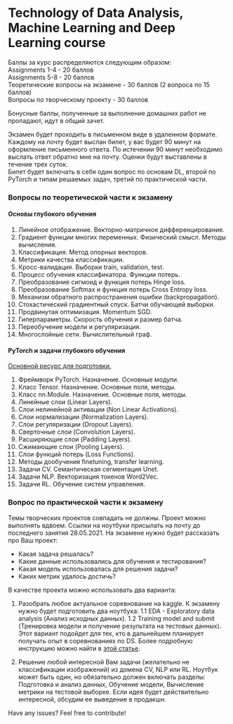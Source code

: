 # Technology of Data Analysis, Machine Learning and Deep Learning course   

Баллы за курс распределяются следующим образом:  
Assignments 1-4 - 20 баллов  
Assignments 5-8 - 20 баллов  
Теоретические вопросы на экзамене - 30 баллов (2 вопроса по 15 баллов)  
Вопросы по творческому проекту - 30 баллов  

Бонусные баллы, полученные за выполнение домашних работ не пропадают, идут в общий зачет.   


Экзамен будет проходить в письменном виде в удаленном формате. Каждому на почту будет выслан билет, у вас будет 90 минут на оформление письменного ответа. По истечении 90 минут необходимо выслать ответ обратно мне на почту. Оценки будут выставлены в течение трех суток.  
Билет будет включать в себя один вопрос по основам DL, второй по PyTorch и типам решаемых задач, третий по практической части.  

### Вопросы по теоретической части к экзамену  

#### Основы глубокого обучения 
1. Линейное отображение. Векторно-матричное дифференцирование.
2. Градиент функции многих переменных. Физический смысл. Методы вычисления.
3. Классификация. Метод опорных векторов.
4. Метрики качества классификации.
5. Кросс-валидация. Выборки train, validation, test.
6. Процесс обучения классификатора. Функции потерь.
7. Преобразование сигмоид и функция потерь Hinge loss.
8. Преобразование Softmax и функция потерь Cross Entropy loss.
9. Механизм обратного распространения ошибки (backpropagation). 
10. Стохастический градиентный спуск. Батчи обучающей выборки.  
11. Продвинутая оптимизация. Momentum SGD.
12. Гиперпараметры. Скорость обучения и размер батча.
13. Переобучение модели и регуляризация.
14. Многослойные сети. Вычислительный граф.

#### PyTorch и задачи глубокого обучения  
[Основной ресурс для подготовки.](https://pytorch.org/docs/stable/index.html)   
1. Фреймворк PyTorch. Назначение. Основные модули.
2. Класс Tensor. Назначение. Основные поля, методы.
3. Класс nn.Module. Назначение. Основные поля, методы.
4. Линейные слои (Linear Layers).
5. Слои нелинейной активации (Non Linear Activations).
6. Слои нормализации (Normalization Layers).
7. Слои регуляризации (Dropout Layers). 
8. Сверточные слои (Convolution Layers). 
9. Расширяющие слои (Padding Layers).
10. Сжимающие слои (Pooling Layers).
11. Слои функций потерь (Loss Functions). 
12. Методы дообучения finetuning, transfer learning.
13. Задачи CV. Семантическая сегментация Unet.
14. Задачи NLP. Векторизация токенов Word2Vec.
15. Задачи RL. Обучение систем управления.

### Вопрос по практической части к экзамену  
Темы творческих проектов совпадать не должны. Проект можно выполнять вдвоем. Ссылки на ноутбуки присылать на почту до последнего занятия 28.05.2021. На экзамене нужно будет рассказать про Ваш проект:
- Какая задача решалась?
- Какие данные использовались для обучения и тестирования?
- Какая модель использовалась для решения задачи?
- Каких метрик удалось достичь?

В качестве проекта можно использовать два варианта: 
1. Разобрать любое актуальное соревнование на kaggle. К экзамену нужно будет подготовить два ноутбука: 
1.1 EDA - Exploratory data analysis (Анализ исходных данных).
1.2 Training model and submit (Тренировка модели и получение результата на тестовых данных).
Этот вариант подойдет для тех, кто в дальнейшем планирует получать опыт в соревнованиях по DS. Более подробную инструкцию можно найти в [этой статье](https://habr.com/ru/company/ods/blog/426227/).  

 2. Решение любой интересной Вам задачи (желательно не классификации изображений) из домена CV, NLP или RL. Ноутбук может быть один, но обязательно должен включать разделы: Подготовка и анализ данных, Обучение модели, Вычисление метрики на тестовой выборке. Если идея будет действительно интересной, обсудим ее выведение в продакшн.
 
Have any issues? Feel free to contribute!
 
